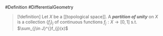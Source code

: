 #Definition #DifferentialGeometry 

> [!definition]
> Let $X$ be a [[topological space]]. A ***partition of unity*** on $X$ is a collection $\{ f_{j} \}_{j}$ of continuous functions $f_{j}:X\to[0,1]$ s.t. $\sum_{j\in J}^{}f_{j}(x)$